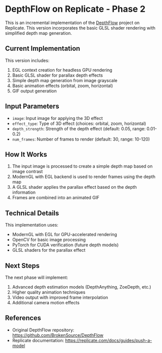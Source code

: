 # DepthFlow on Replicate - Phase 2

This is an incremental implementation of the [DepthFlow](https://github.com/BrokenSource/DepthFlow) project on Replicate. This version incorporates the basic GLSL shader rendering with simplified depth map generation.

## Current Implementation

This version includes:

1. EGL context creation for headless GPU rendering
2. Basic GLSL shader for parallax depth effects
3. Simple depth map generation from image grayscale
4. Basic animation effects (orbital, zoom, horizontal)
5. GIF output generation

## Input Parameters

- `image`: Input image for applying the 3D effect
- `effect_type`: Type of 3D effect (choices: orbital, zoom, horizontal)
- `depth_strength`: Strength of the depth effect (default: 0.05, range: 0.01-0.2)
- `num_frames`: Number of frames to render (default: 30, range: 10-120)

## How It Works

1. The input image is processed to create a simple depth map based on image contrast
2. ModernGL with EGL backend is used to render frames using the depth map
3. A GLSL shader applies the parallax effect based on the depth information
4. Frames are combined into an animated GIF

## Technical Details

This implementation uses:
- ModernGL with EGL for GPU-accelerated rendering
- OpenCV for basic image processing
- PyTorch for CUDA verification (future depth models)
- GLSL shaders for the parallax effect

## Next Steps

The next phase will implement:
1. Advanced depth estimation models (DepthAnything, ZoeDepth, etc.)
2. Higher quality animation techniques
3. Video output with improved frame interpolation
4. Additional camera motion effects

## References

- Original DepthFlow repository: https://github.com/BrokenSource/DepthFlow
- Replicate documentation: https://replicate.com/docs/guides/push-a-model